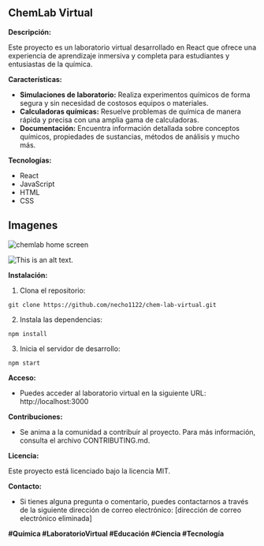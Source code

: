## ChemLab Virtual

**Descripción:**

Este proyecto es un laboratorio virtual desarrollado en React que ofrece una experiencia de aprendizaje inmersiva y completa para estudiantes y entusiastas de la química.

**Características:**

* **Simulaciones de laboratorio:** Realiza experimentos químicos de forma segura y sin necesidad de costosos equipos o materiales.
* **Calculadoras químicas:** Resuelve problemas de química de manera rápida y precisa con una amplia gama de calculadoras.
* **Documentación:** Encuentra información detallada sobre conceptos químicos, propiedades de sustancias, métodos de análisis y mucho más.

**Tecnologías:**

* React
* JavaScript
* HTML
* CSS

## Imagenes


![chemlab home screen](https://lh3.google.com/u/1/d/1dbSiOMoj1FgFtfQoxo84ANHVcqq9-6Qi=w2000-h2574-iv1)

![This is an alt text.](https://lh3.google.com/u/1/d/1PvPuKkJk51TlPhvCI0A3AgRXJZAJGtn6=w2000-h2574-iv1)

**Instalación:**

1. Clona el repositorio:

```
git clone https://github.com/necho1122/chem-lab-virtual.git
```

2. Instala las dependencias:

```
npm install
```

3. Inicia el servidor de desarrollo:

```
npm start
```

**Acceso:**

* Puedes acceder al laboratorio virtual en la siguiente URL: http://localhost:3000

**Contribuciones:**

* Se anima a la comunidad a contribuir al proyecto. Para más información, consulta el archivo CONTRIBUTING.md.

**Licencia:**

Este proyecto está licenciado bajo la licencia MIT.

**Contacto:**

* Si tienes alguna pregunta o comentario, puedes contactarnos a través de la siguiente dirección de correo electrónico: [dirección de correo electrónico eliminada]

**#Química #LaboratorioVirtual #Educación #Ciencia #Tecnología**
